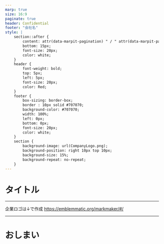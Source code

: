 ```yaml
---
marp: true
size: 16:9
paginate: true
header: Confidential
footer: "会社名"
style: |
    section::after {
        content: attr(data-marpit-pagination) " / " attr(data-marpit-pagination-total);
        bottom: 15px;
        font-size: 20px;
        color: white;
    }
    header {
        font-weight: bold;
        top: 5px;
        left: 5px;
        font-size: 20px;
        color: Red;
    }
    footer {
        box-sizing: border-box;
        border : 10px solid #707070;
        background-color: #707070;
        width: 100%;
        left: 0px;
        bottom: 0px;
        font-size: 20px;
        color: white;
    }
    section {
        background-image: url(CompanyLogo.png);
        background-position: right 10px top 10px;
        background-size: 15%;
        background-repeat: no-repeat;
    }
---
```

<!-- paginate: true -->

<!--_class: top-->

# タイトル


---

企業ロゴは↓で作成
https://emblemmatic.org/markmaker/#/

---
<!--_class: bottom-->

# おしまい
